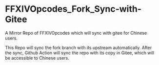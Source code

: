 # FFXIVOpcodes_Fork_Sync-with-Gitee
A Mirror Repo of FFXIVOpcodes which will sync with gitee for Chinese users.

This Repo will sync the fork branch with its upstream automatically.
After the sync, Github Action will sync the repo with its copy in Gitee, which will be accessible to Chinese users.
